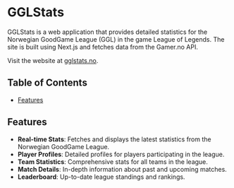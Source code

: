 # GGLStats

GGLStats is a web application that provides detailed statistics for the Norwegian GoodGame League (GGL) in the game League of Legends. The site is built using Next.js and fetches data from the Gamer.no API.

Visit the website at [gglstats.no](https://gglstats.no).

## Table of Contents

- [Features](#features)

## Features

- **Real-time Stats**: Fetches and displays the latest statistics from the Norwegian GoodGame League.
- **Player Profiles**: Detailed profiles for players participating in the league.
- **Team Statistics**: Comprehensive stats for all teams in the league.
- **Match Details**: In-depth information about past and upcoming matches.
- **Leaderboard**: Up-to-date league standings and rankings.

